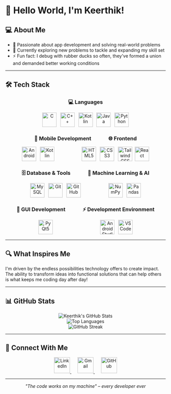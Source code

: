 # 👋 Hello World, I'm Keerthik!

## 💻 About Me
- 🚀 Passionate about app development and solving real-world problems  
- 🌱 Currently exploring new problems to tackle and expanding my skill set  
- ⚡ Fun fact: I debug with rubber ducks so often, they've formed a union and demanded better working conditions  

---

## 🛠 Tech Stack

<div align="center">

### 💻 **Languages**
<p>
<a href="https://en.cppreference.com/w/c" target="_blank"><img src="https://cdn.jsdelivr.net/gh/devicons/devicon/icons/c/c-original.svg" alt="C" width="45" height="45"/></a>&nbsp;&nbsp;
<a href="https://en.cppreference.com/w/" target="_blank"><img src="https://cdn.jsdelivr.net/gh/devicons/devicon/icons/cplusplus/cplusplus-original.svg" alt="C++" width="45" height="45"/></a>&nbsp;&nbsp;
<a href="https://kotlinlang.org/docs/" target="_blank"><img src="https://cdn.jsdelivr.net/gh/devicons/devicon/icons/kotlin/kotlin-original.svg" alt="Kotlin" width="45" height="45"/></a>&nbsp;&nbsp;
<a href="https://docs.oracle.com/en/java/" target="_blank"><img src="https://cdn.jsdelivr.net/gh/devicons/devicon/icons/java/java-original.svg" alt="Java" width="45" height="45"/></a>&nbsp;&nbsp;
<a href="https://docs.python.org/3/" target="_blank"><img src="https://cdn.jsdelivr.net/gh/devicons/devicon/icons/python/python-original.svg" alt="Python" width="45" height="45"/></a>
</p>

### 📱 **Mobile Development** &nbsp;&nbsp;&nbsp;&nbsp;&nbsp;&nbsp;&nbsp;&nbsp;&nbsp;&nbsp;&nbsp;&nbsp; 🌐 **Frontend**
<p>
<a href="https://developer.android.com/docs" target="_blank"><img src="https://cdn.jsdelivr.net/gh/devicons/devicon/icons/android/android-original.svg" alt="Android" width="45" height="45"/></a>&nbsp;&nbsp;
<a href="https://kotlinlang.org/docs/" target="_blank"><img src="https://cdn.jsdelivr.net/gh/devicons/devicon/icons/kotlin/kotlin-original.svg" alt="Kotlin" width="45" height="45"/></a>
&nbsp;&nbsp;&nbsp;&nbsp;&nbsp;&nbsp;&nbsp;&nbsp;&nbsp;&nbsp;&nbsp;&nbsp;&nbsp;&nbsp;&nbsp;&nbsp;&nbsp;&nbsp;&nbsp;&nbsp;
<a href="https://developer.mozilla.org/en-US/docs/Web/HTML" target="_blank"><img src="https://cdn.jsdelivr.net/gh/devicons/devicon/icons/html5/html5-original.svg" alt="HTML5" width="45" height="45"/></a>&nbsp;&nbsp;
<a href="https://developer.mozilla.org/en-US/docs/Web/CSS" target="_blank"><img src="https://cdn.jsdelivr.net/gh/devicons/devicon/icons/css3/css3-original.svg" alt="CSS3" width="45" height="45"/></a>&nbsp;&nbsp;
<a href="https://tailwindcss.com/docs" target="_blank"><img src="https://cdn.jsdelivr.net/gh/devicons/devicon/icons/tailwindcss/tailwindcss-original.svg" alt="TailwindCSS" width="45" height="45"/></a>&nbsp;&nbsp;<a href="https://react.dev/learn" target="_blank"><img src="https://cdn.jsdelivr.net/gh/devicons/devicon/icons/react/react-original.svg" alt="React" width="45" height="45"/></a>
</p>

### 🗄️ **Database & Tools** &nbsp;&nbsp;&nbsp;&nbsp;&nbsp;&nbsp;&nbsp;&nbsp;&nbsp;&nbsp;&nbsp;&nbsp; 🤖 **Machine Learning & AI**
<p>
<a href="https://dev.mysql.com/doc/" target="_blank"><img src="https://cdn.jsdelivr.net/gh/devicons/devicon/icons/mysql/mysql-original.svg" alt="MySQL" width="45" height="45"/></a>&nbsp;&nbsp;
<a href="https://git-scm.com/doc" target="_blank"><img src="https://cdn.jsdelivr.net/gh/devicons/devicon/icons/git/git-original.svg" alt="Git" width="45" height="45"/></a>&nbsp;&nbsp;
<a href="https://docs.github.com/" target="_blank"><img src="https://cdn.jsdelivr.net/gh/devicons/devicon/icons/github/github-original.svg" alt="GitHub" width="45" height="45"/></a>
&nbsp;&nbsp;&nbsp;&nbsp;&nbsp;&nbsp;&nbsp;&nbsp;&nbsp;&nbsp;&nbsp;&nbsp;&nbsp;&nbsp;&nbsp;&nbsp;&nbsp;&nbsp;&nbsp;&nbsp;
<a href="https://numpy.org/doc/" target="_blank"><img src="https://cdn.jsdelivr.net/gh/devicons/devicon/icons/numpy/numpy-original.svg" alt="NumPy" width="45" height="45"/></a>&nbsp;&nbsp;
<a href="https://pandas.pydata.org/docs/" target="_blank"><img src="https://cdn.jsdelivr.net/gh/devicons/devicon/icons/pandas/pandas-original.svg" alt="Pandas" width="45" height="45"/></a>
</p>

### 🎨 **GUI Development** &nbsp;&nbsp;&nbsp;&nbsp;&nbsp;&nbsp;&nbsp;&nbsp;&nbsp;&nbsp;&nbsp;&nbsp; ⚡ **Development Environment**
<p>
<a href="https://doc.qt.io/qtforpython/" target="_blank"><img src="https://cdn.jsdelivr.net/gh/devicons/devicon/icons/qt/qt-original.svg" alt="PyQt5" width="45" height="45"/></a>
&nbsp;&nbsp;&nbsp;&nbsp;&nbsp;&nbsp;&nbsp;&nbsp;&nbsp;&nbsp;&nbsp;&nbsp;&nbsp;&nbsp;&nbsp;&nbsp;&nbsp;&nbsp;&nbsp;&nbsp;&nbsp;&nbsp;&nbsp;&nbsp;&nbsp;&nbsp;&nbsp;&nbsp;&nbsp;&nbsp;&nbsp;&nbsp;&nbsp;&nbsp;&nbsp;&nbsp;
<a href="https://developer.android.com/studio/intro" target="_blank"><img src="https://cdn.jsdelivr.net/gh/devicons/devicon/icons/androidstudio/androidstudio-original.svg" alt="Android Studio" width="45" height="45"/></a>&nbsp;&nbsp;
<a href="https://code.visualstudio.com/docs" target="_blank"><img src="https://cdn.jsdelivr.net/gh/devicons/devicon/icons/vscode/vscode-original.svg" alt="VS Code" width="45" height="45"/></a>
</p>

</div>

---

## 🔍 What Inspires Me
I'm driven by the endless possibilities technology offers to create impact. The ability to transform ideas into functional solutions that can help others is what keeps me coding day after day!

---

## 📊 GitHub Stats

<div align="center">
  <img src="https://github-readme-stats.vercel.app/api?username=KEERTHIK-D-U&show_icons=true&theme=default&hide_border=true&count_private=true" alt="Keerthik's GitHub Stats" />
</div>

<div align="center">
  <img src="https://github-readme-stats.vercel.app/api/top-langs/?username=KEERTHIK-D-U&layout=compact&theme=default&hide_border=true" alt="Top Languages" />
</div>

<div align="center">
  <img src="https://streak-stats.demolab.com/?user=KEERTHIK-D-U&theme=default&hide_border=true" alt="GitHub Streak" />
</div>

---

## 🤝 Connect With Me

<div align="center">
  <a href="http://www.linkedin.com/in/keerthik-095164308" target="_blank">
    <img src="https://cdn.jsdelivr.net/gh/devicons/devicon/icons/linkedin/linkedin-original.svg" alt="LinkedIn" width="50" height="50"/>
  </a>
  &nbsp;&nbsp;&nbsp;&nbsp;
  <a href="mailto:keerthik.sitmangalore@gmail.com" target="_blank">
    <img src="https://skillicons.dev/icons?i=gmail" alt="Gmail" width="50" height="50"/>
  </a>
  &nbsp;&nbsp;&nbsp;&nbsp;
  <a href="https://github.com/KEERTHIK-D-U" target="_blank">
    <img src="https://skillicons.dev/icons?i=github" alt="GitHub" width="50" height="50"/>
  </a>
</div>

---

<div align="center">
  <i>"The code works on my machine" – every developer ever</i>
</div>
